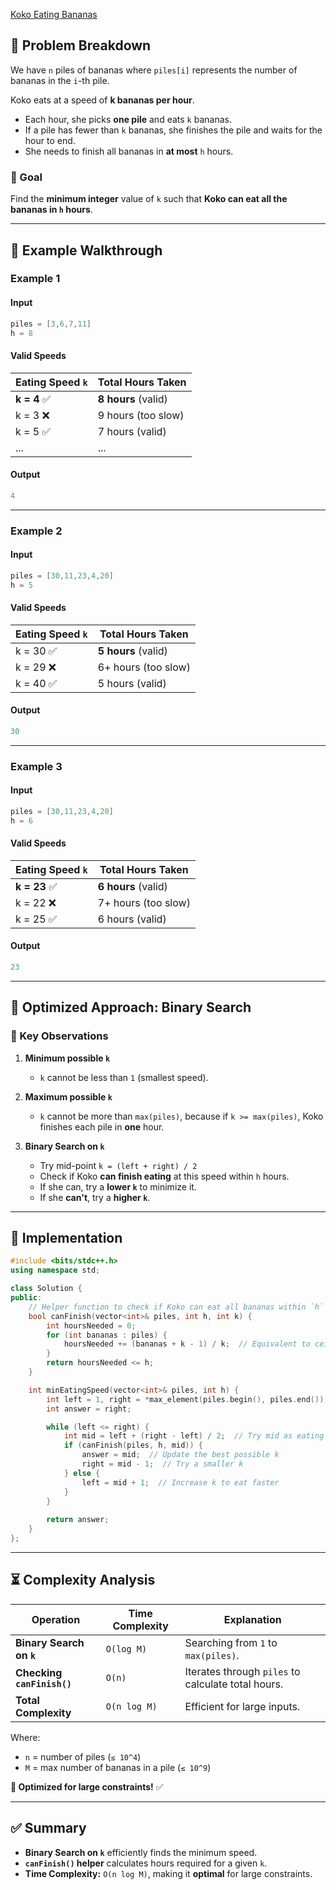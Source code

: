 [Koko Eating Bananas](https://leetcode.com/problems/koko-eating-bananas/description/)

## **📌 Problem Breakdown**
We have `n` piles of bananas where `piles[i]` represents the number of bananas in the `i`-th pile.  

Koko eats at a speed of **k bananas per hour**.  
- Each hour, she picks **one pile** and eats `k` bananas.  
- If a pile has fewer than `k` bananas, she finishes the pile and waits for the hour to end.  
- She needs to finish all bananas in **at most** `h` hours.

### **🎯 Goal**
Find the **minimum integer** value of `k` such that **Koko can eat all the bananas in `h` hours**.

---

## **🔹 Example Walkthrough**
### **Example 1**
#### **Input**
```cpp
piles = [3,6,7,11]
h = 8
```
#### **Valid Speeds**
| Eating Speed `k` | Total Hours Taken |
|------------------|------------------|
| **k = 4** ✅ | **8 hours** (valid) |
| k = 3 ❌ | 9 hours (too slow) |
| k = 5 ✅ | 7 hours (valid) |
| ... | ... |

#### **Output**
```cpp
4
```
---

### **Example 2**
#### **Input**
```cpp
piles = [30,11,23,4,20]
h = 5
```
#### **Valid Speeds**
| Eating Speed `k` | Total Hours Taken |
|------------------|------------------|
| k = 30 ✅ | **5 hours** (valid) |
| k = 29 ❌ | 6+ hours (too slow) |
| k = 40 ✅ | 5 hours (valid) |

#### **Output**
```cpp
30
```
---

### **Example 3**
#### **Input**
```cpp
piles = [30,11,23,4,20]
h = 6
```
#### **Valid Speeds**
| Eating Speed `k` | Total Hours Taken |
|------------------|------------------|
| **k = 23** ✅ | **6 hours** (valid) |
| k = 22 ❌ | 7+ hours (too slow) |
| k = 25 ✅ | 6 hours (valid) |

#### **Output**
```cpp
23
```
---

## **🚀 Optimized Approach: Binary Search**
### **🔹 Key Observations**
1. **Minimum possible `k`**  
   - `k` cannot be less than `1` (smallest speed).  

2. **Maximum possible `k`**  
   - `k` cannot be more than `max(piles)`, because if `k >= max(piles)`, Koko finishes each pile in **one** hour.

3. **Binary Search on `k`**  
   - Try mid-point `k = (left + right) / 2`  
   - Check if Koko **can finish eating** at this speed within `h` hours.  
   - If she can, try a **lower `k`** to minimize it.  
   - If she **can't**, try a **higher `k`**.

---

## **📝 Implementation**
```cpp
#include <bits/stdc++.h>
using namespace std;

class Solution {
public:
    // Helper function to check if Koko can eat all bananas within `h` hours at `speed` k
    bool canFinish(vector<int>& piles, int h, int k) {
        int hoursNeeded = 0;
        for (int bananas : piles) {
            hoursNeeded += (bananas + k - 1) / k;  // Equivalent to ceil(bananas / k)
        }
        return hoursNeeded <= h;
    }

    int minEatingSpeed(vector<int>& piles, int h) {
        int left = 1, right = *max_element(piles.begin(), piles.end());
        int answer = right;

        while (left <= right) {
            int mid = left + (right - left) / 2;  // Try mid as eating speed
            if (canFinish(piles, h, mid)) {
                answer = mid;  // Update the best possible k
                right = mid - 1;  // Try a smaller k
            } else {
                left = mid + 1;  // Increase k to eat faster
            }
        }
        
        return answer;
    }
};
```

---

## **⏳ Complexity Analysis**
| **Operation**     | **Time Complexity** | **Explanation** |
|------------------|------------------|----------------|
| **Binary Search on `k`** | `O(log M)` | Searching from `1` to `max(piles)`. |
| **Checking `canFinish()`** | `O(n)` | Iterates through `piles` to calculate total hours. |
| **Total Complexity** | `O(n log M)` | Efficient for large inputs. |

Where:
- `n` = number of piles (`≤ 10^4`)
- `M` = max number of bananas in a pile (`≤ 10^9`)

**🚀 Optimized for large constraints!** ✅

---

## **✅ Summary**
- **Binary Search on `k`** efficiently finds the minimum speed.
- **`canFinish()` helper** calculates hours required for a given `k`.
- **Time Complexity:** `O(n log M)`, making it **optimal** for large constraints.
